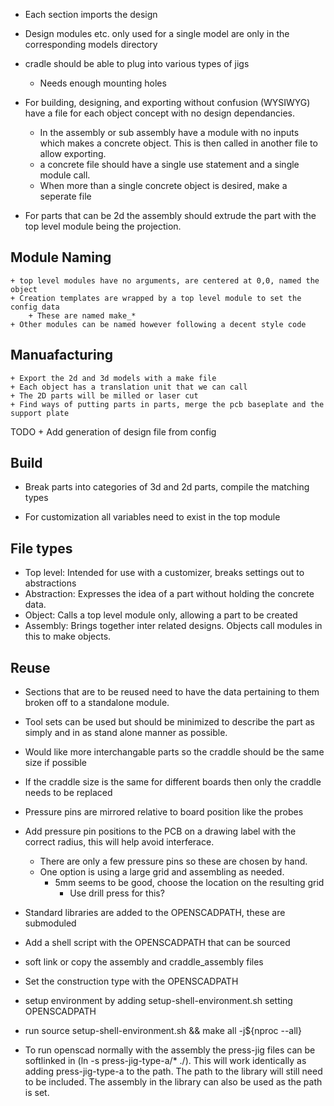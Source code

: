 + Each section imports the design
+ Design modules etc. only used for a single model are only in the corresponding models directory

+ cradle should be able to plug into various types of jigs
    + Needs enough mounting holes


+ For building, designing, and exporting without confusion (WYSIWYG) have a file for each object concept with no design dependancies.
    + In the assembly or sub assembly have a module with no inputs which makes a concrete object. This is then called in another file to allow exporting.
    + a concrete file should have a single use statement and a single module call.
    + When more than a single concrete object is desired, make a seperate file
+ For parts that can be 2d the assembly should extrude the part with the top level module being the projection.


## Module Naming
    + top level modules have no arguments, are centered at 0,0, named the object
    + Creation templates are wrapped by a top level module to set the config data
        + These are named make_*
    + Other modules can be named however following a decent style code



## Manuafacturing
    + Export the 2d and 3d models with a make file
    + Each object has a translation unit that we can call
    + The 2D parts will be milled or laser cut
    + Find ways of putting parts in parts, merge the pcb baseplate and the support plate


TODO
    + Add generation of design file from config



## Build
+ Break parts into categories of 3d and 2d parts, compile the matching types


+ For customization all variables need to exist in the top module


## File types
+ Top level: Intended for use with a customizer, breaks settings out to abstractions
+ Abstraction: Expresses the idea of a part without holding the concrete data.
+ Object: Calls a top level module only, allowing a part to be created
+ Assembly: Brings together inter related designs. Objects call modules in this to make objects.



## Reuse
+ Sections that are to be reused need to have the data pertaining to them broken off to a standalone module.
+ Tool sets can be used but should be minimized to describe the part as simply and in as stand alone manner as possible.
+ Would like more interchangable parts so the craddle should be the same size if possible

+ If the craddle size is the same for different boards then only the craddle needs to be replaced


+ Pressure pins are mirrored relative to board position like the probes
+ Add pressure pin positions to the PCB on a drawing label with the correct radius, this will help avoid interferace.
    + There are only a few pressure pins so these are chosen by hand.
    + One option is using a large grid and assembling as needed.
        + 5mm seems to be good, choose the location on the resulting grid
            + Use drill press for this?


+ Standard libraries are added to the OPENSCADPATH, these are submoduled
+ Add a shell script with the OPENSCADPATH that can be sourced
+ soft link or copy the assembly and craddle_assembly files
+ Set the construction type with the OPENSCADPATH


+ setup environment by adding setup-shell-environment.sh setting OPENSCADPATH
+ run source setup-shell-environment.sh && make all -j${nproc --all}
+ To run openscad normally with the assembly the press-jig files can be softlinked in (ln -s press-jig-type-a/* ./). This will work identically as adding press-jig-type-a to the path. The path to the library will still need to be included. The assembly in the library can also be used as the path is set.



